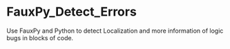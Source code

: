 # FauxPy_Detect_Errors
Use FauxPy and Python to detect Localization and more information of logic bugs in blocks of code.
